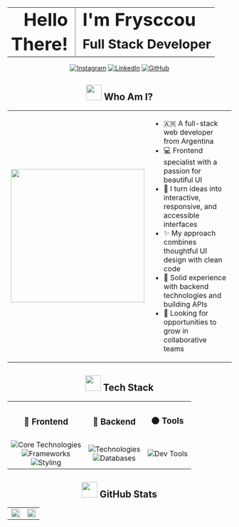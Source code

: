 <div align="center">

<table border="0" cellspacing="0" cellpadding="0">
  <tr>
    <td align="right" style="border: none; padding-right: 15px;">
      <h1 style="margin: 0; font-size: 2.5em;">Hello</h1>
    </td>
    <td style="border: none; width: 3px; background-color: #ccc; padding: 0;"></td>
    <td align="left" style="border: none; padding-left: 15px;">
      <h1 style="margin: 0; font-size: 2.5em;">I'm Frysccou</h1>
    </td>
  </tr>
  <tr>
    <td align="right" style="border: none; padding-right: 15px;">
      <h1 style="margin: 0; font-size: 2.5em;">There!</h1>
    </td>
    <td style="border: none; width: 3px; background-color: #ccc; padding: 0;"></td>
    <td align="left" style="border: none; padding-left: 15px;">
      <h2 style="margin: 0; font-size: 1.8em;">Full Stack Developer</h2>
    </td>
  </tr>
</table>

<a href="https://www.instagram.com/frysccou/" target="_blank"><img src="https://skillicons.dev/icons?i=instagram" alt="Instagram" /></a>
<a href="https://www.linkedin.com/in/francisco-espindola-ba3a50296/" target="_blank"><img src="https://skillicons.dev/icons?i=linkedin" alt="LinkedIn" /></a>
<a href="https://github.com/Frysccou" target="_blank"><img src="https://skillicons.dev/icons?i=github" alt="GitHub" /></a>

## <img src="https://media0.giphy.com/media/v1.Y2lkPTc5MGI3NjExcTY1ZG05NXVoZWFreWRwamFqNGY1ZGszZXRsZjFzZzJiZmw2ejh3aSZlcD12MV9pbnRlcm5hbF9naWZfYnlfaWQmY3Q9Zw/H2u46cKU3VaXht6Iv9/giphy.gif" width="35"> Who Am I?

<table>
  <tr>
    <td>
      <img src="https://media.giphy.com/media/L1R1tvI9svkIWwpVYr/giphy.gif" width="300"/>
    </td>
    <td>
      <ul>
        <li>🇦🇷 A full-stack web developer from Argentina</li>
        <li>💻 Frontend specialist with a passion for beautiful UI</li>
        <li>🎨 I turn ideas into interactive, responsive, and accessible interfaces</li>
        <li>✨ My approach combines thoughtful UI design with clean code</li>
        <li>🔧 Solid experience with backend technologies and building APIs</li>
        <li>🚀 Looking for opportunities to grow in collaborative teams</li>
      </ul>
    </td>
  </tr>
</table>

## <img src="https://media.giphy.com/media/jSKBmKkvo2dPQQtsR1/giphy.gif" width="35"> Tech Stack

<div align="center">
  <table>
    <tr>
      <th align="center"><h3>🔴 Frontend</h3></th>
      <th align="center"><h3>🔵 Backend</h3></th>
      <th align="center"><h3>⚫ Tools</h3></th>
    </tr>
    <tr>
      <td align="center">
        <img src="https://skillicons.dev/icons?i=html,css,js,ts" alt="Core Technologies" /><br/>
        <img src="https://skillicons.dev/icons?i=react,vue,nextjs,astro" alt="Frameworks" /><br/>
        <img src="https://skillicons.dev/icons?i=tailwind,bootstrap,sass" alt="Styling" />
      </td>
      <td align="center">
        <img src="https://skillicons.dev/icons?i=nodejs,express,nestjs,python" alt="Technologies" /><br/>
        <img src="https://skillicons.dev/icons?i=mongodb,postgres,mysql,supabase" alt="Databases" />
      </td>
      <td align="center">
        <img src="https://skillicons.dev/icons?i=docker,figma,github,git" alt="Dev Tools" />
      </td>
    </tr>
  </table>
</div>

## <img src="https://media.giphy.com/media/iY8CRBdQXODJSCERIr/giphy.gif" width="35"> GitHub Stats

<div align="center">
  <table>
    <tr>
      <td valign="top" width="50%">
        <img src="https://github-readme-stats.vercel.app/api?username=frysccou&show_icons=true&count_private=true&hide_border=true" align="center" style="width: 100%" />
      </td>
      <td valign="top" width="50%">
        <img src="https://github-readme-stats.vercel.app/api/top-langs/?username=frysccou&hide_border=true&layout=compact" align="center" style="width: 100%" />
      </td>
    </tr>
  </table>
</div>

</div>
